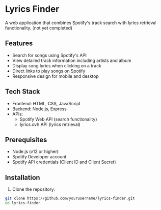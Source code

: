 # Lyrics Finder

A web application that combines Spotify's track search with lyrics retrieval functionality.
(not yet completed)

## Features

- Search for songs using Spotify's API
- View detailed track information including artists and album
- Display song lyrics when clicking on a track
- Direct links to play songs on Spotify
- Responsive design for mobile and desktop

## Tech Stack

- Frontend: HTML, CSS, JavaScript
- Backend: Node.js, Express
- APIs: 
  - Spotify Web API (search functionality)
  - lyrics.ovh API (lyrics retrieval)

## Prerequisites

- Node.js (v12 or higher)
- Spotify Developer account
- Spotify API credentials (Client ID and Client Secret)

## Installation

1. Clone the repository:
```bash
git clone https://github.com/yourusername/lyrics-finder.git
cd lyrics-finder